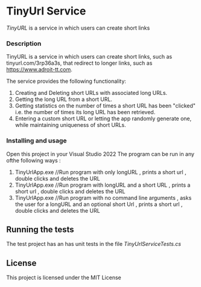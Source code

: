 # TinyUrl Service 

*TinyURL* is a service in which users can create short links

### Description

TinyURL is a service in which users can create short links, such as tinyurl.com/3rp36a3s, that redirect to longer links, such as https://www.adroit-tt.com.

The service provides the following functionality: 

1. Creating and Deleting short URLs with associated long URLs.
2. Getting the long URL from a short URL.
3. Getting statistics on the number of times a short URL has been "clicked" i.e. the number of times its long URL has been retrieved.
4. Entering a custom short URL or letting the app randomly generate one, while maintaining uniqueness of short URLs.


### Installing and usage 

Open this project in your Visual Studio 2022 
The program can be run in any ofthe following ways :
1. TinyUrlApp.exe <LongUrl>  //Run program with only longURL , prints a short url , double clicks and deletes the URL  
2. TinyUrlApp.exe <LongUrl>  <ShortUrl> //Run program with  longURL  and a short URL , prints a short url , double clicks and deletes the URL
3. TinyUrlApp.exe //Run program with no command line arguments , asks the user for a longURL and an optional short Url  , prints a short url , double clicks and deletes the URL


## Running the tests

The test project has an has unit tests in the file *TinyUrlServiceTests.cs* 

## License

This project is licensed under the MIT License 
